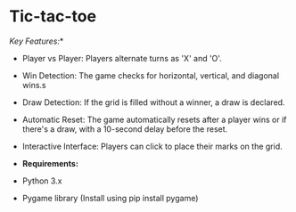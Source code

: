 # Tic-tac-toe

*Key Features:**

- Player vs Player: Players alternate turns as 'X' and 'O'.
- Win Detection: The game checks for horizontal, vertical, and diagonal wins.s
- Draw Detection: If the grid is filled without a winner, a draw is declared.
- Automatic Reset: The game automatically resets after a player wins or if there's a draw, with a 10-second delay before the reset.
- Interactive Interface: Players can click to place their marks on the grid.

- **Requirements:**

- Python 3.x
- Pygame library (Install using pip install pygame)
